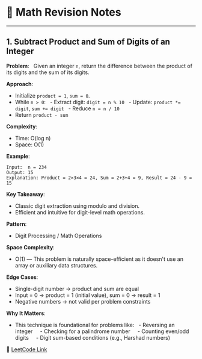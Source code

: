 # 🧮 Math Revision Notes

---

## 1. Subtract Product and Sum of Digits of an Integer

**Problem**:  
Given an integer `n`, return the difference between the product of its digits and the sum of its digits.

**Approach**:

- Initialize `product = 1`, `sum = 0`.
- While `n > 0`:
    - Extract digit: `digit = n % 10`
    - Update: `product *= digit`, `sum += digit`
    - Reduce `n = n / 10`
- Return `product - sum`

**Complexity**:

- Time: O(log n)
- Space: O(1)

**Example**:

```text
Input:  n = 234  
Output: 15  
Explanation: Product = 2×3×4 = 24, Sum = 2+3+4 = 9, Result = 24 - 9 = 15
```

**Key Takeaway**:

- Classic digit extraction using modulo and division.
- Efficient and intuitive for digit-level math operations.

**Pattern**:

- Digit Processing / Math Operations

**Space Complexity**:

- O(1) — This problem is naturally space-efficient as it doesn't use an array or auxiliary data structures.

**Edge Cases**:

- Single-digit number → product and sum are equal
- Input = 0 → product = 1 (initial value), sum = 0 → result = 1
- Negative numbers → not valid per problem constraints

**Why It Matters**:

- This technique is foundational for problems like:
    - Reversing an integer  
    - Checking for a palindrome number  
    - Counting even/odd digits  
    - Digit sum-based conditions (e.g., Harshad numbers)

🔗 [LeetCode Link](https://leetcode.com/problems/subtract-the-product-and-sum-of-digits-of-an-integer/)
